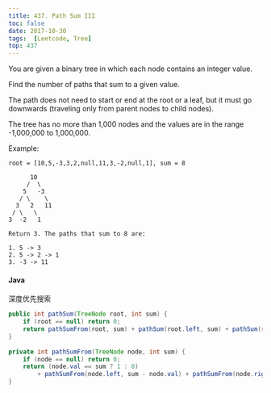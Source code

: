 ```yaml
---
title: 437. Path Sum III
toc: false
date: 2017-10-30
tags:  [Leetcode, Tree]
top: 437
---
```


You are given a binary tree in which each node contains an integer value.

Find the number of paths that sum to a given value.

The path does not need to start or end at the root or a leaf, but it must go downwards (traveling only from parent nodes to child nodes).

The tree has no more than 1,000 nodes and the values are in the range -1,000,000 to 1,000,000.

Example:

```
root = [10,5,-3,3,2,null,11,3,-2,null,1], sum = 8

      10
     /  \
    5   -3
   / \    \
  3   2   11
 / \   \
3  -2   1

Return 3. The paths that sum to 8 are:

1. 5 -> 3
2. 5 -> 2 -> 1
3. -3 -> 11
```
#### Java

深度优先搜索

```Java
public int pathSum(TreeNode root, int sum) {
    if (root == null) return 0;
    return pathSumFrom(root, sum) + pathSum(root.left, sum) + pathSum(root.right, sum);
}
    
private int pathSumFrom(TreeNode node, int sum) {
    if (node == null) return 0;
    return (node.val == sum ? 1 : 0) 
        + pathSumFrom(node.left, sum - node.val) + pathSumFrom(node.right, sum - node.val);
}
```

